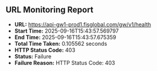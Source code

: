 ## URL Monitoring Report

- **URL:** https://api-gw1-prod1.fisglobal.com/gw/v1/health
- **Start Time:** 2025-09-16T15:43:57.569797
- **End Time:** 2025-09-16T15:43:57.675359
- **Total Time Taken:** 0.105562 seconds
- **HTTP Status Code:** 403
- **Status:** Failure
- **Failure Reason:** HTTP Status Code: 403
